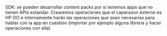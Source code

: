 SDK: se pueden desarrollar content packs por si tenemos apps que no tienen APIs estandar.
Crearemos operaciones que el caparazon externo es HP OO e internamente harán las operaciones que sean necesarias para hablar con la app en cuestión (importar por ejemplo alguna librería y hacer operaciones con ella)
